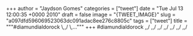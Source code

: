 
+++
author = "Jaydson Gomes"
categories = ["tweet"]
date = "Tue Jul 13 12:00:35 +0000 2010"
draft = false
image = "{TWEET_IMAGE}"
slug = "a097dfd596069523063dc091adac8ee276c8805c"
tags = ["tweet"]
title = """#diamundialdorock &#92;,,/ &#92;,..."""
+++
#diamundialdorock \,,/ \,,/ \,,/ \,,/ \,,/ \,,/ \,,/
